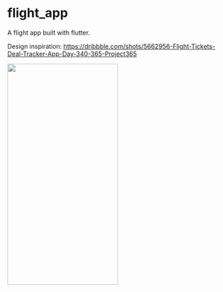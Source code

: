 # flight_app

A flight app built with flutter.

Design inspiration: https://dribbble.com/shots/5662956-Flight-Tickets-Deal-Tracker-App-Day-340-365-Project365


<img src="https://user-images.githubusercontent.com/44390350/112883776-3c9c6300-90be-11eb-98d1-ba5bdcf68533.gif" width="250" height="500"/>
